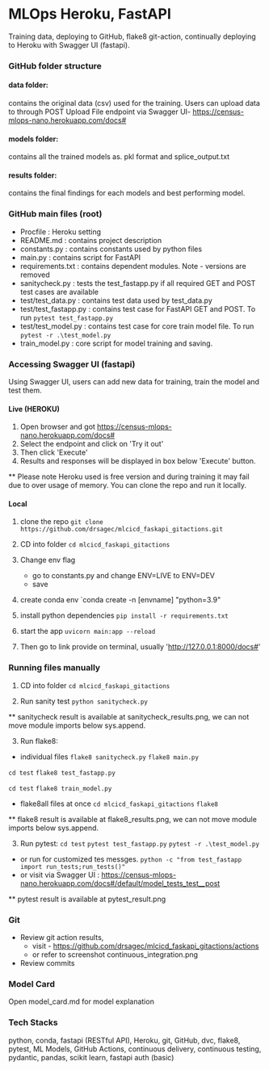 # MLOps Heroku, FastAPI

Training data, deploying to GitHub, flake8 git-action, continually deploying to Heroku with Swagger UI (fastapi). 



### GitHub folder structure
#### data folder: 
contains the original data (csv) used for the training. Users can upload data to through POST Upload File endpoint via Swagger UI- https://census-mlops-nano.herokuapp.com/docs#

#### models folder: 
contains all the trained models as. pkl format and splice_output.txt

#### results folder: 
contains the final findings for each models and best performing model. 

### GitHub main files (root)
- Procfile :  Heroku setting
- README.md :  contains project description
- constants.py :  contains constants used by python files
- main.py :  contains script for FastAPI
- requirements.txt :  contains dependent modules. Note - versions are removed
- sanitycheck.py : tests the  test_fastapp.py if all required GET and POST test cases are available
- test/test_data.py : contains test data used by test_data.py
- test/test_fastapp.py : contains test case for FastAPI GET and POST. To run `pytest test_fastapp.py`
- test/test_model.py : contains test case for core train model file. To run `pytest -r .\test_model.py`
- train_model.py : core script for model training and saving.


### Accessing Swagger UI (fastapi)
Using Swagger UI, users can add new data for training, train the model and test them.

#### Live (HEROKU)
1. Open browser and got https://census-mlops-nano.herokuapp.com/docs#
2. Select the endpoint and click on 'Try it out'
3. Then click 'Execute'
4. Results and responses will be displayed in box below 'Execute' button.

** Please note Heroku used is free version and during training it may fail due to over usage of memory. You can clone the repo and run it locally. 

#### Local
1. clone the repo
`git clone https://github.com/drsagec/mlcicd_faskapi_gitactions.git`

2. CD into folder
`cd mlcicd_faskapi_gitactions`


3. Change env flag 
    - go to constants.py and change ENV=LIVE to ENV=DEV
    - save 

4. create conda env
`conda create -n [envname] "python=3.9"

5. install python dependencies
`pip install -r requirements.txt`

6. start the app
`uvicorn main:app --reload`

7. Then go to link provide on terminal, usually 'http://127.0.0.1:8000/docs#'



### Running files manually
1. CD into folder
`cd mlcicd_faskapi_gitactions` 

2. Run sanity test 
`python sanitycheck.py`

** sanitycheck result is available at sanitycheck_results.png, we can not move module imports below sys.append.


3. Run flake8:
- individual files 
`flake8 sanitycheck.py`
`flake8 main.py`

`cd test` 
`flake8 test_fastapp.py`

`cd test`
`flake8 train_model.py`


- flake8all files at once
`cd mlcicd_faskapi_gitactions` 
`flake8`

** flake8 result is available at flake8_results.png, we can not move module imports below sys.append.



3. Run pytest:
`cd test`
`pytest test_fastapp.py`
`pytest -r .\test_model.py`

- or run for customized tes messges.
`python -c "from test_fastapp import run_tests;run_tests()"`
- or visit via Swagger UI : https://census-mlops-nano.herokuapp.com/docs#/default/model_tests_test__post

** pytest result is available at pytest_result.png



### Git 

- Review git action results, 
    - visit - https://github.com/drsagec/mlcicd_faskapi_gitactions/actions
    - or refer to screenshot continuous_integration.png
- Review commits 


### Model Card 
Open model_card.md for model explanation 

### Tech Stacks
python, conda, fastapi (RESTful API), Heroku, git, GitHub, dvc, flake8, pytest, ML Models, GitHub Actions, continuous delivery, continuous testing, pydantic, pandas, scikit learn, fastapi auth (basic)

